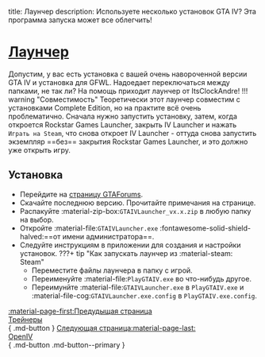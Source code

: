 title: Лаунчер
description: Используете несколько установок GTA IV? Эта программа запуска может все облегчить!

# [Лаунчер](https://gtaforums.com/topic/978788-gta-iv-launcher/)
Допустим, у вас есть установка с вашей очень навороченной версии GTA IV и установка для GFWL. Надоедает переключаться между папками, не так ли? На помощь приходит лаунчер от ItsClockAndre!
!!! warning "Совместимость"
    Теоретически этот лаунчер совместим с установками Complete Edition, но на практите всё очень проблематично. Сначала нужно запустить установку, затем, когда откроется Rockstar Games Launcher, закрыть IV Launcher и нажать `Играть на Steam`, что снова откроет IV Launcher - оттуда снова запустить экземпляр ==без== закрытия Rockstar Games Launcher, и это должно уже открыть игру.

## Установка
* Перейдите на [страницу GTAForums](https://gtaforums.com/topic/978788-gta-iv-launcher/).
* Скачайте последнюю версию. Прочитайте примечания на странице.
* Распакуйте :material-zip-box:`GTAIVLauncher_vx.x.zip` в любую папку на выбор.
* Откройте :material-file:`GTAIVLauncher.exe` :fontawesome-solid-shield-halved:==от имени администратора==.
* Следуйте инструкциям в приложении для создания и настройки установок.
???+ tip "Как запускать лаунчер из :material-steam: Steam"
    * Переместите файлы лаунчера в папку с игрой.
    * Переименуйте :material-file:`PlayGTAIV.exe` во что-нибудь другое.
    * Переимунйте :material-file:`GTAIVLauncher.exe` в `PlayGTAIV.exe` и :material-file-cog:`GTAIVLauncher.exe.config` в `PlayGTAIV.exe.config`.

[:material-page-first:Предудыщая страница <br>Трейнеры</br>](trainers.md){ .md-button } [Следующая страница:material-page-last: <br>OpenIV</br>](openiv.md){ .md-button .md-button--primary }